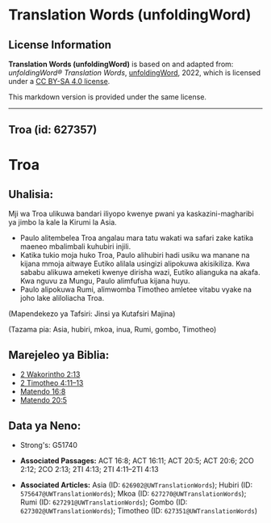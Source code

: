 # Translation Words (unfoldingWord)

## License Information

**Translation Words (unfoldingWord)** is based on and adapted from: _unfoldingWord® Translation Words_, [unfoldingWord](https://unfoldingword.org/utw), 2022, which is licensed under a [CC BY-SA 4.0 license](https://creativecommons.org/licenses/by-sa/4.0/legalcode.en).

This markdown version is provided under the same license.



--------------------------------

## Troa (id: 627357)

Troa
====

Uhalisia:
---------

Mji wa Troa ulikuwa bandari iliyopo kwenye pwani ya kaskazini\-magharibi ya jimbo la kale la Kirumi la Asia.

* Paulo alitembelea Troa angalau mara tatu wakati wa safari zake katika maeneo mbalimbali kuhubiri injili.
* Katika tukio moja huko Troa, Paulo alihubiri hadi usiku wa manane na kijana mmoja aitwaye Eutiko alilala usingizi alipokuwa akisikiliza. Kwa sababu alikuwa ameketi kwenye dirisha wazi, Eutiko alianguka na akafa. Kwa nguvu za Mungu, Paulo alimfufua kijana huyu.
* Paulo alipokuwa Rumi, alimwomba Timotheo amletee vitabu vyake na joho lake aliloliacha Troa.

(Mapendekezo ya Tafsiri: Jinsi ya Kutafsiri Majina)

(Tazama pia: Asia, hubiri, mkoa, inua, Rumi, gombo, Timotheo)

Marejeleo ya Biblia:
--------------------

* [2 Wakorintho 2:13](https://ref.ly/2Cor2:13)
* [2 Timotheo 4:11–13](https://ref.ly/2Tim4:11-2Tim4:13)
* [Matendo 16:8](https://ref.ly/Acts16:8)
* [Matendo 20:5](https://ref.ly/Acts20:5)

Data ya Neno:
-------------

* Strong's: G51740

* **Associated Passages:** ACT 16:8; ACT 16:11; ACT 20:5; ACT 20:6; 2CO 2:12; 2CO 2:13; 2TI 4:13; 2TI 4:11–2TI 4:13
* **Associated Articles:** Asia (ID: `626902@UWTranslationWords`); Hubiri (ID: `575647@UWTranslationWords`); Mkoa (ID: `627270@UWTranslationWords`); Rumi (ID: `627291@UWTranslationWords`); Gombo (ID: `627302@UWTranslationWords`); Timotheo (ID: `627351@UWTranslationWords`)

